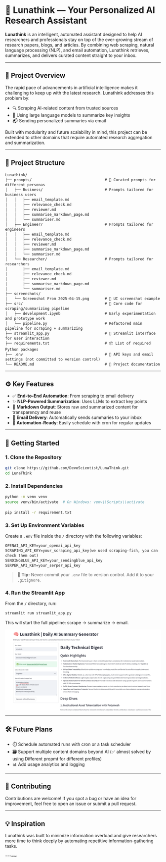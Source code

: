 # 🌙 Lunathink — Your Personalized AI Research Assistant

**Lunathink** is an intelligent, automated assistant designed to help AI researchers and professionals stay on top of the ever-growing stream of research papers, blogs, and articles. By combining web scraping, natural language processing (NLP), and email automation, Lunathink retrieves, summarizes, and delivers curated content straight to your inbox.

---

## 🧠 Project Overview

The rapid pace of advancements in artificial intelligence makes it challenging to keep up with the latest research. Lunathink addresses this problem by:

- 🔍 Scraping AI-related content from trusted sources
- 🧠 Using large language models to summarize key insights
- 📬 Sending personalized summaries via email

Built with modularity and future scalability in mind, this project can be extended to other domains that require automated research aggregation and summarization.

---

## 📁 Project Structure

```text
Lunathink/
├── prompts/                                 # 🧩 Curated prompts for different personas
│   ├── Business/                            # Prompts tailored for business users
│   │   ├── email_template.md
│   │   ├── relevance_check.md
│   │   ├── reviewer.md
│   │   ├── summarise_markdown_page.md
│   │   └── summariser.md
│   ├── Engineer/                            # Prompts tailored for engineers
│   │   ├── email_template.md
│   │   ├── relevance_check.md
│   │   ├── reviewer.md
│   │   ├── summarise_markdown_page.md
│   │   └── summariser.md
│   └── Researcher/                          # Prompts tailored for researchers
│       ├── email_template.md
│       ├── relevance_check.md
│       ├── reviewer.md
│       ├── summarise_markdown_page.md
│       └── summariser.md
├── screenshots/                             
│   └── Screenshot From 2025-04-15.png       # 📸 UI screenshot example
├── src/                                     # 🧪 Core code for scraping/summarizing pipeline
│   ├── development.ipynb                    # Early experimentation and prototype work
│   └── pipeline.py                          # Refactored main pipeline for scraping + summarizing
├── streamlit_app.py                         # 🚀 Streamlit interface for user interaction
├── requirements.txt                         # 📦 List of required Python packages
├── .env                                     # 🔐 API keys and email settings (not committed to version control)
└── README.md                                # 📘 Project documentation
```

---

## ⚙️ Key Features

- ✅ **End-to-End Automation**: From scraping to email delivery
- ✨ **NLP-Powered Summarization**: Uses LLMs to extract key points
- 📂 **Markdown Output**: Stores raw and summarized content for transparency and reuse
- 📨 **Email Delivery**: Automatically sends summaries to your inbox
- 🔁 **Automation-Ready**: Easily schedule with cron for regular updates

---

## 🚀 Getting Started

### 1. Clone the Repository
```bash
git clone https://github.com/DevoScientist/LunaThink.git
cd LunaThink
```

### 2. Install Dependencies
```bash
python -m venv venv
source venv/bin/activate  # On Windows: venv\\Scripts\\activate

pip install -r requirement.txt
```

### 3. Set Up Environment Variables

Create a `.env` file inside the `/` directory with the following variables:

```
OPENAI_API_KEY=your_openai_api_key
SCRAPING_API_KEY=your_scraping_api_key(we used scraping-fish, you can check them out)
SENDINGBLUE_API_KEY=your_sendingblue_api_key
SERPER_API_KEY=your_serper_api_key
```

> 🔐 **Tip:** Never commit your `.env` file to version control. Add it to your `.gitignore`.

### 4. Run the Streamlit App

From the `/` directory, run:

```bash
streamlit run streamlit_app.py
```

This will start the full pipeline: scrape → summarize → email.

![The Final Output at your Localhost](./screenshots/updated_UI.png)

---

## 🛠 Future Plans

- ⏱️ Schedule automated runs with cron or a task scheduler
- 🗃 Support multiple content domains beyond AI (✅ almost solved by using Different propmt for different profiles)
- 📊 Add usage analytics and logging

---

## 🤝 Contributing

Contributions are welcome! If you spot a bug or have an idea for improvement, feel free to open an issue or submit a pull request.

---

## 💡 Inspiration

Lunathink was built to minimize information overload and give researchers more time to think deeply by automating repetitive information-gathering tasks.

---~~

